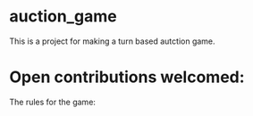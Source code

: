 # auction_game
This is a project for making a turn based autction game.

# Open contributions welcomed:

The rules for the game:
